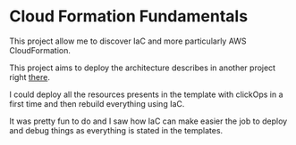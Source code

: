 # Cloud Formation Fundamentals

This project allow me to discover IaC and more particularly AWS CloudFormation.

This project aims to deploy the architecture describes in another project right [there](https://medium.com/@issam.sisbane/enhancing-my-cloud-skills-week-5-aws-networking-7a93a503d6d5).

I could deploy all the resources presents in the template with clickOps in a first time and then rebuild everything using IaC.

It was pretty fun to do and I saw how IaC can make easier the job to deploy and debug things as everything is stated in the templates.